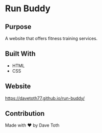 # Run Buddy

## Purpose
A website that offers fitness training services.

## Built With
* HTML
* CSS

## Website
https://davetoth77.github.io/run-buddy/

## Contribution
Made with ❤️ by Dave Toth
